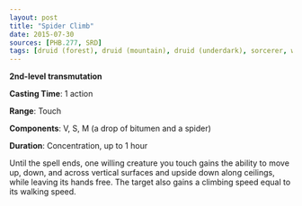 ```yaml
---
layout: post
title: "Spider Climb"
date: 2015-07-30
sources: [PHB.277, SRD]
tags: [druid (forest), druid (mountain), druid (underdark), sorcerer, warlock, wizard, level2, transmutation]
---
```


**2nd-level transmutation**

**Casting Time**: 1 action

**Range**: Touch

**Components**: V, S, M (a drop of bitumen and a spider)

**Duration**: Concentration, up to 1 hour

Until the spell ends, one willing creature you touch gains the ability to move up, down, and across vertical surfaces and upside down along ceilings, while leaving its hands free. The target also gains a climbing speed equal to its walking speed.
